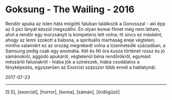 # Goksung - The Wailing - 2016

Rendőr apuka az isten háta mögötti faluban találkozik a Gonosszal - aki épp az ő pici lányát készül megszállni. Én olyan koreai filmet még nem láttam, ahol a rendőr egy morzsányit is kompetens lett volna; itt sincs ez másként, ahogy az lenni szokott a babona, a spirituális marhaság ereje végtelen; mintha valamiért ez az ország megrekedt volna a tizenhetedik században, a Samsung pedig csak egy anomália. Két és fél óra kusza történet rossz és jó sámánokról, aggódó apukáról, végtelenül béna rendőrökről, egymást mészárló falusiakról - hiába jók a színészek, hiába csodálatos a fényképezés, egyszerűen az Exorcist százszor több ennél a hablatynál.

2017-07-23

----

[5.5], [exorcist], [horror], [korea], [sámán], [ördögűző]
